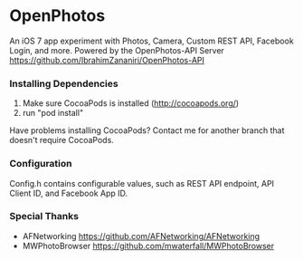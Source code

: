 OpenPhotos
==========

An iOS 7 app experiment with Photos, Camera, Custom REST API, Facebook Login, and more.
Powered by the OpenPhotos-API Server https://github.com/IbrahimZananiri/OpenPhotos-API


### Installing Dependencies

1.  Make sure CocoaPods is installed (http://cocoapods.org/)
2.  run "pod install"

Have problems installing CocoaPods? Contact me for another branch that doesn't require CocoaPods.

### Configuration

Config.h contains configurable values, such as REST API endpoint, API Client ID, and Facebook App ID.

### Special Thanks

-   AFNetworking https://github.com/AFNetworking/AFNetworking
-   MWPhotoBrowser https://github.com/mwaterfall/MWPhotoBrowser
